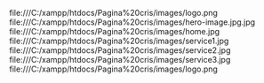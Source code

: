 file:///C:/xampp/htdocs/Pagina%20cris/images/logo.png
file:///C:/xampp/htdocs/Pagina%20cris/images/hero-image.jpg.jpg
file:///C:/xampp/htdocs/Pagina%20cris/images/home.jpg
file:///C:/xampp/htdocs/Pagina%20cris/images/service1.jpg
file:///C:/xampp/htdocs/Pagina%20cris/images/service2.jpg
file:///C:/xampp/htdocs/Pagina%20cris/images/service3.jpg
file:///C:/xampp/htdocs/Pagina%20cris/images/logo.png